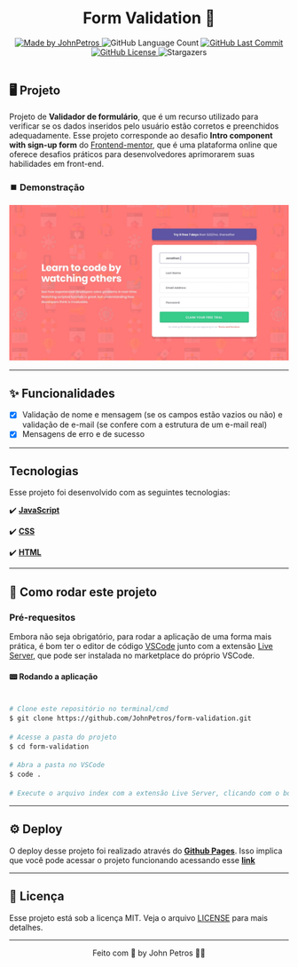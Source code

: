 <h1 align="center">
    Form Validation 📝
</h1>


<div align="center">
   <a href="https://github.com/JohnPetros">
      <img alt="Made by JohnPetros" src="https://img.shields.io/badge/made%20by-JohnPetros-blueviolet">
   </a>
   <img alt="GitHub Language Count" src="https://img.shields.io/github/languages/count/JohnPetros/form-validation">
   <a href="https://github.com/JohnPetros/form-validation/commits/main">
      <img alt="GitHub Last Commit" src="https://img.shields.io/github/last-commit/JohnPetros/form-validation">
   </a>
  </a>
   </a>
   <a href="https://github.com/JohnPetros/form-validation/blob/main/LICENSE.md">
      <img alt="GitHub License" src="https://img.shields.io/github/license/JohnPetros/form-validation">
   </a>
    <img alt="Stargazers" src="https://img.shields.io/github/stars/JohnPetros/form-validation?style=social">
</div>

<br>

## 🖥️ Projeto

Projeto de **Validador de formulário**, que é um recurso utilizado para verificar se os dados inseridos pelo usuário estão corretos e preenchidos adequadamente. Esse projeto corresponde ao desafio **Intro component with sign-up form** do [Frontend-mentor](https://www.frontendmentor.io/), que é uma plataforma online que oferece desafios práticos para desenvolvedores aprimorarem suas habilidades em front-end.

### ⏹️ Demonstração


<div align="center">
    <img width="750" alt="Imagem de demonstração do projeto" src="./design/desktop-design.jpg" />
</div>

---

## ✨ Funcionalidades

- [x] Validação de nome e mensagem (se os campos estão vazios ou não) e validação de e-mail (se confere com a estrutura de um e-mail real)
- [x] Mensagens de erro e de sucesso

---

## Tecnologias

Esse projeto foi desenvolvido com as seguintes tecnologias:

✔️ **[JavaScript](https://developer.mozilla.org/pt-BR/docs/Web/JavaScript)**

✔️ **[CSS](https://developer.mozilla.org/pt-BR/docs/Web/CSS)**

✔️ **[HTML](https://developer.mozilla.org/pt-BR/docs/Web/HTML)**

---

## 🚀 Como rodar este projeto

### Pré-requesitos

Embora não seja obrigatório, para rodar a aplicação de uma forma mais prática, é bom ter o editor de código [VSCode](https://code.visualstudio.com/) junto com a extensão [Live Server](https://marketplace.visualstudio.com/items?itemName=ritwickdey.LiveServer), que pode ser instalada no marketplace do próprio VSCode.

#### 📟 Rodando a aplicação

```bash

# Clone este repositório no terminal/cmd
$ git clone https://github.com/JohnPetros/form-validation.git

# Acesse a pasta do projeto
$ cd form-validation

# Abra a pasta no VSCode
$ code .

# Execute o arquivo index com a extensão Live Server, clicando com o botão direito sobre ele e depois em Open with Live Server

```

---

## ⚙️ Deploy

O deploy desse projeto foi realizado através do **[Github Pages](https://pages.github.com/)**. Isso implica que você pode acessar o projeto funcionando acessando esse **[link](johnpetros.github.io/form-validation/)**

---

## 📝 Licença

Esse projeto está sob a licença MIT. Veja o arquivo [LICENSE](LICENSE) para mais detalhes.

---

<p align="center">
   Feito com 💜 by John Petros 👋🏻
</p>
